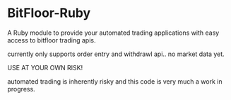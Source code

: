 BitFloor-Ruby
=============

A Ruby module to provide your automated trading applications with easy access to bitfloor trading apis.

currently only supports order entry and withdrawl api.. no market data yet.
  
USE AT YOUR OWN RISK!

automated trading is inherently risky and this code is very much a work in progress.

